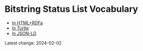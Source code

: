 # Bitstring Status List Vocabulary

- [In HTML+RDFa](./vocabulary.html)
- [In Turtle](./vocabulary.ttl)
- [In JSON-LD](./vocabulary.jsonld)

Latest change: 2024-02-02
